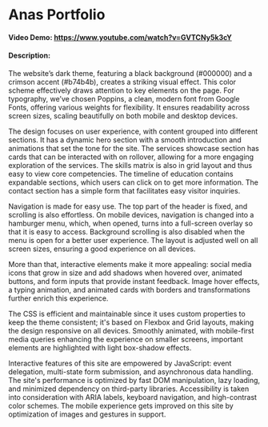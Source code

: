 # Anas Portfolio

#### Video Demo:  https://www.youtube.com/watch?v=GVTCNy5k3cY

#### Description:

The website’s dark theme, featuring a black background (#000000) and a crimson accent (#b74b4b), creates a striking visual effect. This color scheme effectively draws attention to key elements on the page. For typography, we’ve chosen Poppins, a clean, modern font from Google Fonts, offering various weights for flexibility. It ensures readability across screen sizes, scaling beautifully on both mobile and desktop devices.

The design focuses on user experience, with content grouped into different sections. It has a dynamic hero section with a smooth introduction and animations that set the tone for the site. The services showcase section has cards that can be interacted with on rollover, allowing for a more engaging exploration of the services. The skills matrix is also in grid layout and thus easy to view core competencies. The timeline of education contains expandable sections, which users can click on to get more information. The contact section has a simple form that facilitates easy visitor inquiries.

Navigation is made for easy use. The top part of the header is fixed, and scrolling is also effortless. On mobile devices, navigation is changed into a hamburger menu, which, when opened, turns into a full-screen overlay so that it is easy to access. Background scrolling is also disabled when the menu is open for a better user experience. The layout is adjusted well on all screen sizes, ensuring a good experience on all devices.

More than that, interactive elements make it more appealing: social media icons that grow in size and add shadows when hovered over, animated buttons, and form inputs that provide instant feedback. Image hover effects, a typing animation, and animated cards with borders and transformations further enrich this experience.

The CSS is efficient and maintainable since it uses custom properties  to keep the theme consistent; it's based on Flexbox and Grid layouts, making the design responsive on all devices. Smoothly animated, with mobile-first media queries enhancing the experience on smaller screens, important elements are highlighted with light box-shadow effects.

Interactive features of this site are empowered by JavaScript: event delegation, multi-state form submission, and asynchronous data handling. The site's performance is optimized by fast DOM manipulation, lazy loading, and minimized dependency on third-party libraries. Accessibility is taken into consideration with ARIA labels, keyboard navigation, and high-contrast color schemes. The mobile experience gets improved on this site by optimization of images and gestures in support.
